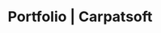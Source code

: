 ---
layout: portfolio
title: Portfolio | Carpatsoft
description: Web software outsourcing in Cluj Napoca Romania
keywords: websites, low price websites 
sliderimg: /img/slides/slider-code.jpg
permalink: portfolio/index.html
---